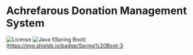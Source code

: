 # Achrefarous Donation Management System

![License](https://img.shields.io/badge/license-MIT-green)
![Java](https://img.shields.io/badge/Java-17-blue)
![Spring Boot](https://img.shields.io/badge/Spring%20Boot-3
